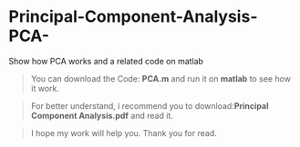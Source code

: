 # Principal-Component-Analysis-PCA-
Show how PCA works and a related code on matlab

>You can download the Code: **PCA.m** and run it on **matlab** to see how it work.

>For better understand, i recommend you to download:**Principal Component Analysis.pdf** and read it.

>I hope my work will help you. Thank you for read. 
